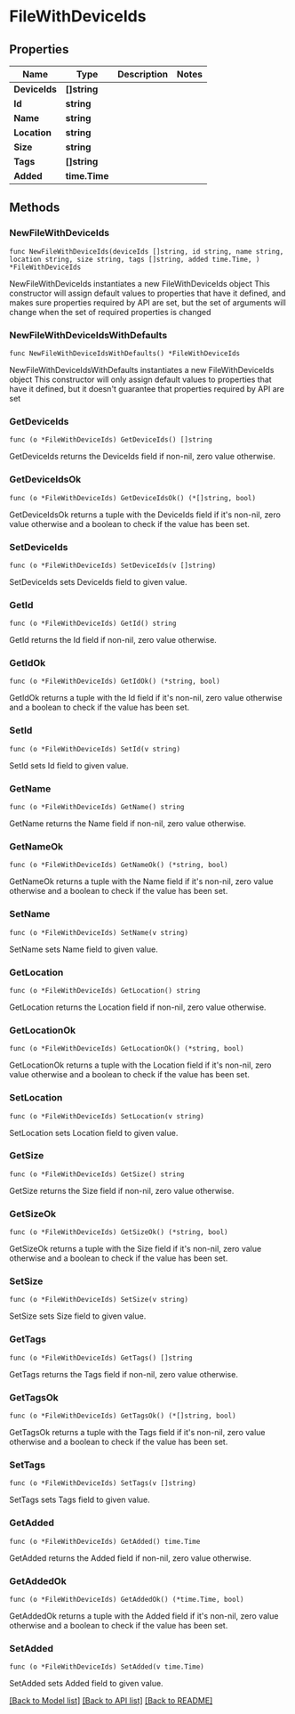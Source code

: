 # FileWithDeviceIds

## Properties

Name | Type | Description | Notes
------------ | ------------- | ------------- | -------------
**DeviceIds** | **[]string** |  | 
**Id** | **string** |  | 
**Name** | **string** |  | 
**Location** | **string** |  | 
**Size** | **string** |  | 
**Tags** | **[]string** |  | 
**Added** | **time.Time** |  | 

## Methods

### NewFileWithDeviceIds

`func NewFileWithDeviceIds(deviceIds []string, id string, name string, location string, size string, tags []string, added time.Time, ) *FileWithDeviceIds`

NewFileWithDeviceIds instantiates a new FileWithDeviceIds object
This constructor will assign default values to properties that have it defined,
and makes sure properties required by API are set, but the set of arguments
will change when the set of required properties is changed

### NewFileWithDeviceIdsWithDefaults

`func NewFileWithDeviceIdsWithDefaults() *FileWithDeviceIds`

NewFileWithDeviceIdsWithDefaults instantiates a new FileWithDeviceIds object
This constructor will only assign default values to properties that have it defined,
but it doesn't guarantee that properties required by API are set

### GetDeviceIds

`func (o *FileWithDeviceIds) GetDeviceIds() []string`

GetDeviceIds returns the DeviceIds field if non-nil, zero value otherwise.

### GetDeviceIdsOk

`func (o *FileWithDeviceIds) GetDeviceIdsOk() (*[]string, bool)`

GetDeviceIdsOk returns a tuple with the DeviceIds field if it's non-nil, zero value otherwise
and a boolean to check if the value has been set.

### SetDeviceIds

`func (o *FileWithDeviceIds) SetDeviceIds(v []string)`

SetDeviceIds sets DeviceIds field to given value.


### GetId

`func (o *FileWithDeviceIds) GetId() string`

GetId returns the Id field if non-nil, zero value otherwise.

### GetIdOk

`func (o *FileWithDeviceIds) GetIdOk() (*string, bool)`

GetIdOk returns a tuple with the Id field if it's non-nil, zero value otherwise
and a boolean to check if the value has been set.

### SetId

`func (o *FileWithDeviceIds) SetId(v string)`

SetId sets Id field to given value.


### GetName

`func (o *FileWithDeviceIds) GetName() string`

GetName returns the Name field if non-nil, zero value otherwise.

### GetNameOk

`func (o *FileWithDeviceIds) GetNameOk() (*string, bool)`

GetNameOk returns a tuple with the Name field if it's non-nil, zero value otherwise
and a boolean to check if the value has been set.

### SetName

`func (o *FileWithDeviceIds) SetName(v string)`

SetName sets Name field to given value.


### GetLocation

`func (o *FileWithDeviceIds) GetLocation() string`

GetLocation returns the Location field if non-nil, zero value otherwise.

### GetLocationOk

`func (o *FileWithDeviceIds) GetLocationOk() (*string, bool)`

GetLocationOk returns a tuple with the Location field if it's non-nil, zero value otherwise
and a boolean to check if the value has been set.

### SetLocation

`func (o *FileWithDeviceIds) SetLocation(v string)`

SetLocation sets Location field to given value.


### GetSize

`func (o *FileWithDeviceIds) GetSize() string`

GetSize returns the Size field if non-nil, zero value otherwise.

### GetSizeOk

`func (o *FileWithDeviceIds) GetSizeOk() (*string, bool)`

GetSizeOk returns a tuple with the Size field if it's non-nil, zero value otherwise
and a boolean to check if the value has been set.

### SetSize

`func (o *FileWithDeviceIds) SetSize(v string)`

SetSize sets Size field to given value.


### GetTags

`func (o *FileWithDeviceIds) GetTags() []string`

GetTags returns the Tags field if non-nil, zero value otherwise.

### GetTagsOk

`func (o *FileWithDeviceIds) GetTagsOk() (*[]string, bool)`

GetTagsOk returns a tuple with the Tags field if it's non-nil, zero value otherwise
and a boolean to check if the value has been set.

### SetTags

`func (o *FileWithDeviceIds) SetTags(v []string)`

SetTags sets Tags field to given value.


### GetAdded

`func (o *FileWithDeviceIds) GetAdded() time.Time`

GetAdded returns the Added field if non-nil, zero value otherwise.

### GetAddedOk

`func (o *FileWithDeviceIds) GetAddedOk() (*time.Time, bool)`

GetAddedOk returns a tuple with the Added field if it's non-nil, zero value otherwise
and a boolean to check if the value has been set.

### SetAdded

`func (o *FileWithDeviceIds) SetAdded(v time.Time)`

SetAdded sets Added field to given value.



[[Back to Model list]](../README.md#documentation-for-models) [[Back to API list]](../README.md#documentation-for-api-endpoints) [[Back to README]](../README.md)


